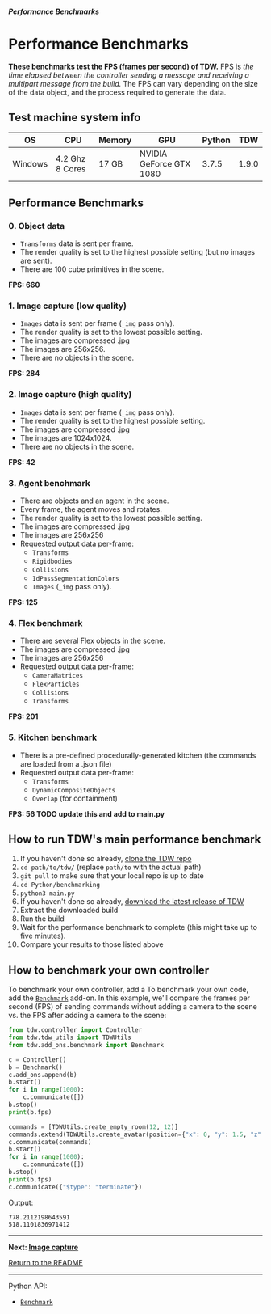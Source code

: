 ##### Performance Benchmarks

# Performance Benchmarks

**These benchmarks test the FPS (frames per second) of TDW.** FPS is  _the time elapsed between the controller sending a message and receiving a multipart message from the build._ The FPS can vary depending on the size of the data object, and the process required to generate the data.

## Test machine system info

| OS      | CPU             | Memory | GPU                     | Python | TDW   |
| ------- | --------------- | ------ | ----------------------- | ------ | ----- |
| Windows | 4.2 Ghz 8 Cores | 17 GB  | NVIDIA GeForce GTX 1080 | 3.7.5  | 1.9.0 |

## Performance Benchmarks

### 0. Object data

- `Transforms` data is sent per frame.
- The render quality is set to the highest possible setting (but no images are sent).
- There are 100 cube primitives in the scene.

**FPS: 660**

### 1. Image capture (low quality)

- `Images` data is sent per frame (`_img` pass only).
- The render quality is set to the lowest possible setting.
- The images are compressed .jpg
- The images are 256x256.
- There are no objects in the scene.

**FPS: 284**

### 2. Image capture (high quality)

- `Images` data is sent per frame (`_img` pass only).
- The render quality is set to the highest possible setting.
- The images are compressed .jpg
- The images are 1024x1024.
- There are no objects in the scene.

**FPS: 42**

### 3. Agent benchmark

- There are objects and an agent in the scene.
- Every frame, the agent moves and rotates.
- The render quality is set to the lowest possible setting.
- The images are compressed .jpg
- The images are 256x256
- Requested output data per-frame:
	- `Transforms`
	- `Rigidbodies`
	- `Collisions`
	- `IdPassSegmentationColors`
	- `Images`  (`_img` pass only).

**FPS: 125**

### 4. Flex benchmark

- There are several Flex objects in the scene.
- The images are compressed .jpg
- The images are 256x256
- Requested output data per-frame:
  - `CameraMatrices`
  - `FlexParticles`
  - `Collisions`
  - `Transforms`

**FPS: 201**

### 5. Kitchen benchmark

- There is a pre-defined procedurally-generated kitchen (the commands are loaded from a .json file)
- Requested output data per-frame:
  - `Transforms`
  - `DynamicCompositeObjects`
  - `Overlap` (for containment)

**FPS: 56 TODO update this and add to main.py**

## How to run TDW's main performance benchmark

1. If you haven't done so already, [clone the TDW repo](https://github.com/threedworld-mit/tdw)
2. `cd path/to/tdw/` (replace `path/to` with the actual path)
3. `git pull` to make sure that your local repo is up to date
4. `cd Python/benchmarking`
5. `python3 main.py`
6. If you haven't done so already, [download the latest release of TDW](https://github.com/threedworld-mit/tdw/releases/latest)
7. Extract the downloaded build
8. Run the build
9. Wait for the performance benchmark to complete (this might take up to five minutes).
10. Compare your results to those listed above

## How to benchmark your own controller

To benchmark your own controller, add a To benchmark your own code, add the [`Benchmark`](../python/add_ons/benchmark.md) add-on. In this example, we'll compare the frames per second (FPS) of sending commands without adding a camera to the scene vs. the FPS after adding a camera to the scene:

```python
from tdw.controller import Controller
from tdw.tdw_utils import TDWUtils
from tdw.add_ons.benchmark import Benchmark

c = Controller()
b = Benchmark()
c.add_ons.append(b)
b.start()
for i in range(1000):
    c.communicate([])
b.stop()
print(b.fps)

commands = [TDWUtils.create_empty_room(12, 12)]
commands.extend(TDWUtils.create_avatar(position={"x": 0, "y": 1.5, "z": 0}))
c.communicate(commands)
b.start()
for i in range(1000):
    c.communicate([])
b.stop()
print(b.fps)
c.communicate({"$type": "terminate"})
```

Output:

```
778.2112198643591
518.1101836971412
```

***

**Next: [Image capture](image_capture.md)**

[Return to the README](../../../README.md)

***

Python API:

- [`Benchmark`](../python/add_ons/benchmark.md) 